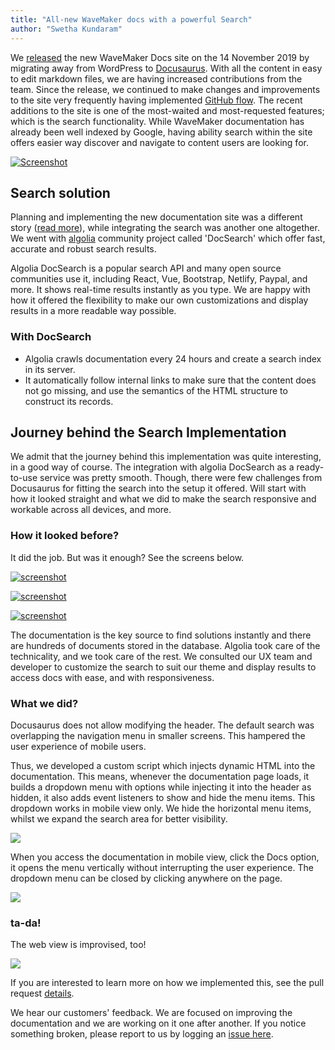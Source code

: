 ```yaml
---
title: "All-new WaveMaker docs with a powerful Search"
author: "Swetha Kundaram"
---
```


We [released](/improve-your-app-development-experience-with-the-new-wavemaker-docs/) the new WaveMaker Docs site on the 14 November 2019 by migrating away from WordPress to [Docusaurus](https://docusaurus.io/). With all the content in easy to edit markdown files, we are having increased contributions from the team. Since the release, we continued to make changes and improvements to the site very frequently having implemented [GitHub flow](https://guides.github.com/introduction/flow/). The recent additions to the site is one of the most-waited and most-requested features; which is the search functionality. While WaveMaker documentation has already been well indexed by Google, having ability search within the site offers easier way discover and navigate to content users are looking for.

[![Screenshot](/learn/assets/search-here.png)](/learn/assets/search-here.png)

## Search solution

Planning and implementing the new documentation site was a different story ([read more](https://github.com/wavemaker/docs/pull/95)), while integrating the search was another one altogether. We went with [algolia](https://www.algolia.com/) community project called 'DocSearch' which offer fast, accurate and robust search results.

Algolia DocSearch is a popular search API and many open source communities use it, including React, Vue, Bootstrap, Netlify, Paypal, and more. It shows real-time results instantly as you type. We are happy with how it offered the flexibility to make our own customizations and display results in a more readable way possible. 

### With DocSearch

- Algolia crawls documentation every 24 hours and create a search index in its server.
- It automatically follow internal links to make sure that the content does not go missing, and use the semantics of the HTML structure to construct its records.

## Journey behind the Search Implementation

We admit that the journey behind this implementation was quite interesting, in a good way of course. The integration with algolia DocSearch as a ready-to-use service was pretty smooth. Though, there were few challenges from Docusaurus for fitting the search into the setup it offered. Will start with how it looked straight and what we did to make the search responsive and workable across all devices, and more.

### How it looked before?

It did the job. But was it enough? See the screens below.

<!--DOCUSAURUS_CODE_TABS-->
<!--Mobile_View-->

[![screenshot](/learn/assets/search-plain.png)](/learn/assets/search-plain.png)

<!--Mobile_View_Stage_two-->

[![screenshot](/learn/assets/search-stage-two.png)](/learn/assets/search-stage-two.png)

<!--Web_View-->

[![screenshot](/learn/assets/before-search.png)](/learn/assets/before-search.png)

<!--END_DOCUSAURUS_CODE_TABS-->

The documentation is the key source to find solutions instantly and there are hundreds of documents stored in the database. Algolia took care of the technicality, and we took care of the rest. We consulted our UX team and developer to customize the search to suit our theme and display results to access docs with ease, and with responsiveness.

### What we did?

Docusaurus does not allow modifying the header. The default search was overlapping the navigation menu in smaller screens. This hampered the user experience of mobile users.

Thus, we developed a custom script which injects dynamic HTML into the documentation. This means, whenever the documentation page loads, it builds a dropdown menu with options while injecting it into the header as hidden, it also adds event listeners to show and hide the menu items. This dropdown works in mobile view only. We hide the horizontal menu items, whilst we expand the search area for better visibility.

[![](/learn/assets/mobile-view-search.png)](/learn/assets/mobile-view-search.png)

When you access the documentation in mobile view, click the Docs option, it opens the menu vertically without interrupting the user experience. The dropdown menu can be closed by clicking anywhere on the page.

[![](/learn/assets/dropdown-mobile-view.png)](/learn/assets/dropdown-mobile-view.png)

### ta-da!

The web view is improvised, too!

[![](/learn/assets/new-search-wavemaker.png)](/learn/assets/new-search-wavemaker.png)

If you are interested to learn more on how we implemented this, see the pull request [details](https://github.com/wavemaker/docs/pull/95).

We hear our customers' feedback. We are focused on improving the documentation and we are working on it one after another. If you notice something broken, please report to us by logging an [issue here](https://github.com/wavemaker/docs/issues).
